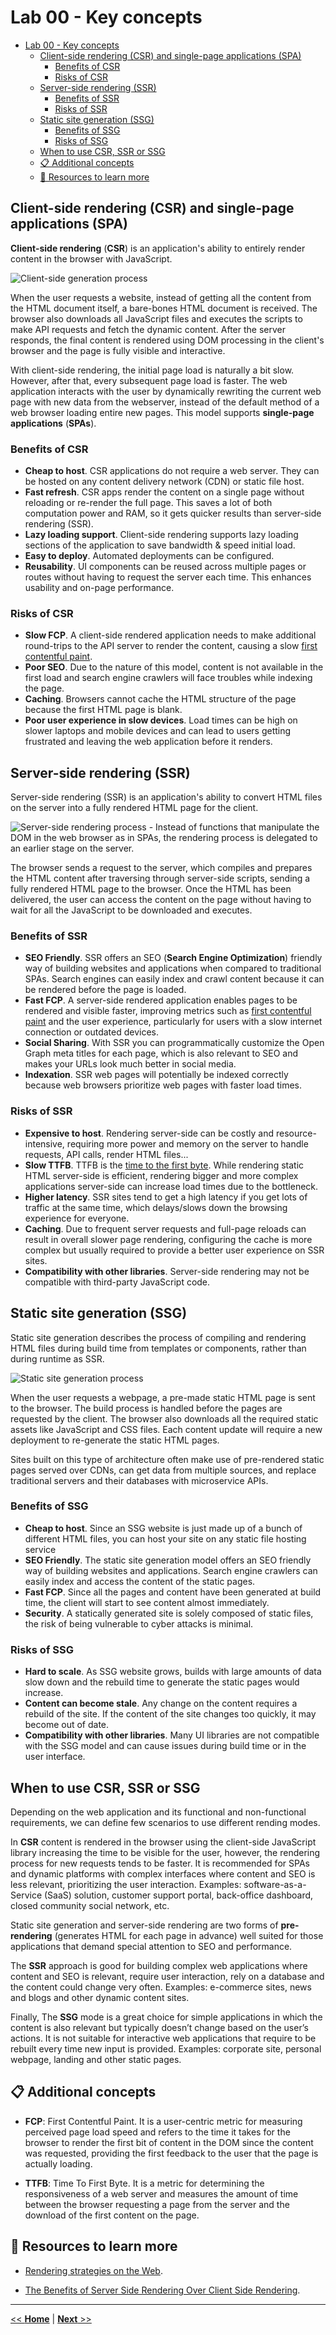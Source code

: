 # Lab 00 - Key concepts

- [Lab 00 - Key concepts](#lab-00---key-concepts)
  - [Client-side rendering (CSR) and single-page applications (SPA)](#client-side-rendering-csr-and-single-page-applications-spa)
    - [Benefits of CSR](#benefits-of-csr)
    - [Risks of CSR](#risks-of-csr)
  - [Server-side rendering (SSR)](#server-side-rendering-ssr)
    - [Benefits of SSR](#benefits-of-ssr)
    - [Risks of SSR](#risks-of-ssr)
  - [Static site generation (SSG)](#static-site-generation-ssg)
    - [Benefits of SSG](#benefits-of-ssg)
    - [Risks of SSG](#risks-of-ssg)
  - [When to use CSR, SSR or SSG](#when-to-use-csr-ssr-or-ssg)
  - [📋 Additional concepts](#-additional-concepts)
  - [📖 Resources to learn more](#-resources-to-learn-more)

## Client-side rendering (CSR) and single-page applications (SPA)

**Client-side rendering** (**CSR**) is an application's ability to entirely render content in the browser with JavaScript.

![Client-side generation process](../../resources/images/csr.png)

When the user requests a website, instead of getting all the content from the HTML document itself, a bare-bones HTML document is received. The browser also downloads all JavaScript files and executes the scripts to make API requests and fetch the dynamic content. After the server responds, the final content is rendered using DOM processing in the client's browser and the page is fully visible and interactive.

With client-side rendering, the initial page load is naturally a bit slow. However, after that, every subsequent page load is faster. The web application interacts with the user by dynamically rewriting the current web page with new data from the webserver, instead of the default method of a web browser loading entire new pages. This model supports **single-page applications** (**SPAs**).

### Benefits of CSR

- **Cheap to host**. CSR applications do not require a web server. They can be hosted on any content delivery network (CDN) or static file host.
- **Fast refresh**. CSR apps render the content on a single page without reloading or re-render the full page. This saves a lot of both computation power and RAM, so it gets quicker results than server-side rendering (SSR).
- **Lazy loading support**. Client-side rendering supports lazy loading sections of the application to save bandwidth & speed initial load.
- **Easy to deploy**. Automated deployments can be configured.
- **Reusability**. UI components can be reused across multiple pages or routes without having to request the server each time. This enhances usability and on-page performance.

### Risks of CSR

- **Slow FCP**. A client-side rendered application needs to make additional round-trips to the API server to render the content, causing a slow [first contentful paint](#additional-concepts).
- **Poor SEO**. Due to the nature of this model, content is not available in the first load and search engine crawlers will face troubles while indexing the page.
- **Caching**. Browsers cannot cache the HTML structure of the page because the first HTML page is blank.
- **Poor user experience in slow devices**. Load times can be high on slower laptops and mobile devices and can lead to users getting frustrated and leaving the web application before it renders.

## Server-side rendering (SSR)

Server-side rendering (SSR) is an application's ability to convert HTML files on the server into a fully rendered HTML page for the client.

![Server-side rendering process - Instead of functions that manipulate the DOM in the web browser as in SPAs, the rendering process is delegated to an earlier stage on the server.](../../resources/images/ssr.png)

The browser sends a request to the server, which compiles and prepares the HTML content after traversing through server-side scripts, sending a fully rendered HTML page to the browser. Once the HTML has been delivered, the user can access the content on the page without having to wait for all the JavaScript to be downloaded and executes.

### Benefits of SSR

- **SEO Friendly**. SSR offers an SEO (**Search Engine Optimization**) friendly way of building websites and applications when compared to traditional SPAs. Search engines can easily index and crawl content because it can be rendered before the page is loaded.
- **Fast FCP**. A server-side rendered application enables pages to be rendered and visible faster, improving metrics such as [first contentful paint](#additional-concepts) and the user experience, particularly for users with a slow internet connection or outdated devices.
- **Social Sharing**. With SSR you can programmatically customize the Open Graph meta titles for each page, which is also relevant to SEO and makes your URLs look much better in social media.
- **Indexation**. SSR web pages will potentially be indexed correctly because web browsers prioritize web pages with faster load times.

### Risks of SSR

- **Expensive to host**. Rendering server-side can be costly and resource-intensive, requiring more power and memory on the server to handle requests, API calls, render HTML files...
- **Slow TTFB**. TTFB is the [time to the first byte](#additional-concepts). While rendering static HTML server-side is efficient, rendering bigger and more complex applications server-side can increase load times due to the bottleneck.
- **Higher latency**. SSR sites tend to get a high latency if you get lots of traffic at the same time, which delays/slows down the browsing experience for everyone.
- **Caching**. Due to frequent server requests and full-page reloads can result in overall slower page rendering, configuring the cache is more complex but usually required to provide a better user experience on SSR sites.
- **Compatibility with other libraries**. Server-side rendering may not be compatible with third-party JavaScript code.

## Static site generation (SSG)

Static site generation describes the process of compiling and rendering HTML files during build time from templates or components, rather than during runtime as SSR.

![Static site generation process](../../resources/images/ssg.png)

When the user requests a webpage, a pre-made static HTML page is sent to the browser. The build process is handled before the pages are requested by the client. The browser also downloads all the required static assets like JavaScript and CSS files. Each content update will require a new deployment to re-generate the static HTML pages.

Sites built on this type of architecture often make use of pre-rendered static pages served over CDNs, can get data from multiple sources, and replace traditional servers and their databases with microservice APIs.

### Benefits of SSG

- **Cheap to host**. Since an SSG website is just made up of a bunch of different HTML files, you can host your site on any static file hosting service
- **SEO Friendly**. The static site generation model offers an SEO friendly way of building websites and applications. Search engine crawlers can easily index and access the content of the static pages.
- **Fast FCP**. Since all the pages and content have been generated at build time, the client will start to see content almost immediately.
- **Security**. A statically generated site is solely composed of static files, the risk of being vulnerable to cyber attacks is minimal.

### Risks of SSG

- **Hard to scale**. As SSG website grows, builds with large amounts of data slow down and the rebuild time to generate the static pages would increase.
- **Content can become stale**. Any change on the content requires a rebuild of the site. If the content of the site changes too quickly, it may become out of date.
- **Compatibility with other libraries**. Many UI libraries are not compatible with the SSG model and can cause issues during build time or in the user interface.

## When to use CSR, SSR or SSG

Depending on the web application and its functional and non-functional requirements, we can define few scenarios to use different rending modes.

In **CSR** content is rendered in the browser using the client-side JavaScript library increasing the time to be visible for the user, however, the rendering process for new requests tends to be faster. It is recommended for SPAs and dynamic platforms with complex interfaces where content and SEO is less relevant, prioritizing the user interaction. Examples: software-as-a-Service (SaaS) solution, customer support portal, back-office dashboard, closed community social network, etc.

Static site generation and server-side rendering are two forms of **pre-rendering** (generates HTML for each page in advance) well suited for those applications that demand special attention to SEO and performance.

The **SSR** approach is good for building complex web applications where content and SEO is relevant, require user interaction, rely on a database and the content could change very often. Examples: e-commerce sites, news and blogs and other dynamic content sites.

Finally, The **SSG** mode is a great choice for simple applications in which the content is also relevant but typically doesn’t change based on the user’s actions. It is not suitable for interactive web applications that require to be rebuilt every time new input is provided. Examples: corporate site, personal webpage, landing and other static pages.

## 📋 Additional concepts

- **FCP**: First Contentful Paint. It is a user-centric metric for measuring perceived page load speed and refers to the time it takes for the browser to render the first bit of content in the DOM since the content was requested, providing the first feedback to the user that the page is actually loading.

- **TTFB**: Time To First Byte. It is a metric for determining the responsiveness of a web server and measures the amount of time between the browser requesting a page from the server and the download of the first content on the page.

## 📖 Resources to learn more

- [Rendering strategies on the Web](https://developers.google.com/web/updates/2019/02/rendering-on-the-web).

- [The Benefits of Server Side Rendering Over Client Side Rendering](https://medium.com/walmartglobaltech/the-benefits-of-server-side-rendering-over-client-side-rendering-5d07ff2cefe8).

---

[<< **Home**](../../) | [**Next** >>](../lab-01)
